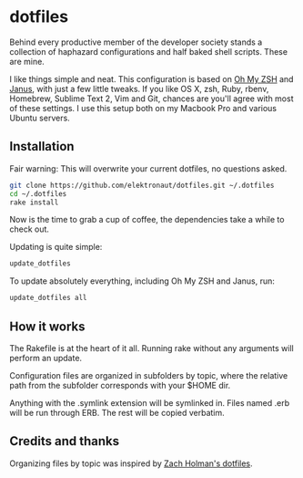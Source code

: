 # dotfiles

Behind every productive member of the developer society stands a collection of haphazard
configurations and half baked shell scripts. These are mine.

I like things simple and neat. This configuration is based on
[Oh My ZSH](https://github.com/robbyrussell/oh-my-zsh) and
[Janus](https://github.com/carlhuda/janus), with just a few little tweaks. If you like
OS X, zsh, Ruby, rbenv, Homebrew, Sublime Text 2, Vim and Git, chances are you'll agree
with most of these settings. I use this setup both on my Macbook Pro and various
Ubuntu servers.


## Installation

Fair warning: This will overwrite your current dotfiles, no questions asked.

```sh
git clone https://github.com/elektronaut/dotfiles.git ~/.dotfiles
cd ~/.dotfiles
rake install
```

Now is the time to grab a cup of coffee, the dependencies take a while to check out.

Updating is quite simple:

```sh
update_dotfiles
```

To update absolutely everything, including Oh My ZSH and Janus, run:

```sh
update_dotfiles all
```

## How it works

The Rakefile is at the heart of it all. Running rake without any arguments will
perform an update.

Configuration files are organized in subfolders by topic, where the relative path
from the subfolder corresponds with your $HOME dir.

Anything with the .symlink extension will be symlinked in. Files named .erb will be
run through ERB. The rest will be copied verbatim.


## Credits and thanks

Organizing files by topic was inspired by [Zach Holman's dotfiles](https://github.com/holman/dotfiles).
